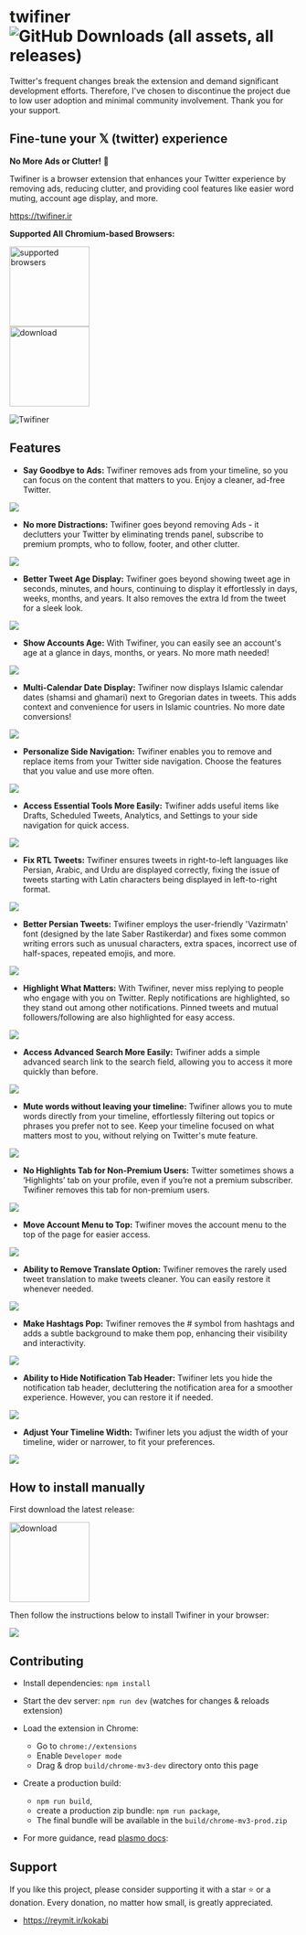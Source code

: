 # twifiner ![GitHub Downloads (all assets, all releases)](https://img.shields.io/github/downloads/sir-kokabi/twifiner/total)

Twitter's frequent changes break the extension and demand significant development efforts. Therefore, I've chosen to discontinue the project due to low user adoption and minimal community involvement. Thank you for your support.

## Fine-tune your 𝕏 (twitter) experience

**No More Ads or Clutter!** 🚀

Twifiner is a browser extension that enhances your Twitter experience by removing ads, reducing clutter, and providing cool features like easier word muting, account age display, and more.

https://twifiner.ir

**Supported All Chromium-based Browsers:**

<img src="icons/browsers.svg" alt="supported browsers" width="140"/>

<br>

<a href="https://chromewebstore.google.com/detail/twifiner/fomidgcjldkakcdhohmgfggmbpkpofmn">
<img src="icons/download.svg" alt="download" width="140"/>
</a>


![Twifiner](icons/preview.png)

## Features

- **Say Goodbye to Ads:** Twifiner removes ads from your timeline, so you can focus on the content that matters to you. Enjoy a cleaner, ad-free Twitter.

![](images/18.gif)

- **No more Distractions:** Twifiner goes beyond removing Ads - it declutters your Twitter by eliminating trends panel, subscribe to premium prompts, who to follow, footer, and other clutter.

![](images/3.gif)

- **Better Tweet Age Display:** Twifiner goes beyond showing tweet age in seconds, minutes, and hours, continuing to display it effortlessly in days, weeks, months, and years. It also removes the extra Id from the tweet for a sleek look.

![](images/15.gif)

- **Show Accounts Age:** With Twifiner, you can easily see an account's age at a glance in days, months, or years. No more math needed!

![](images/4.gif)

- **Multi-Calendar Date Display:** Twifiner now displays Islamic calendar dates (shamsi and ghamari) next to Gregorian dates in tweets. This adds context and convenience for users in Islamic countries. No more date conversions!

![](images/16.gif)

- **Personalize Side Navigation:** Twifiner enables you to remove and replace items from your Twitter side navigation. Choose the features that you value and use more often.

![](images/6.gif)

- **Access Essential Tools More Easily:** Twifiner adds useful items like Drafts, Scheduled Tweets, Analytics, and Settings to your side navigation for quick access.

![](images/8.gif)

- **Fix RTL Tweets:** Twifiner ensures tweets in right-to-left languages like Persian, Arabic, and Urdu are displayed correctly, fixing the issue of tweets starting with Latin characters being displayed in left-to-right format.

![](images/11.gif)

- **Better Persian Tweets:** Twifiner employs the user-friendly 'Vazirmatn' font (designed by the late Saber Rastikerdar) and fixes some common writing errors such as unusual characters, extra spaces, incorrect use of half-spaces, repeated emojis, and more.

![](images/12.gif)

- **Highlight What Matters:** With Twifiner, never miss replying to people who engage with you on Twitter. Reply notifications are highlighted, so they stand out among other notifications. Pinned tweets and mutual followers/following are also highlighted for easy access.

![](images/1.gif)

- **Access Advanced Search More Easily:** Twifiner adds a simple advanced search link to the search field, allowing you to access it more quickly than before.

![](images/2.gif)

- **Mute words without leaving your timeline:** Twifiner allows you to mute words directly from your timeline, effortlessly filtering out topics or phrases you prefer not to see. Keep your timeline focused on what matters most to you, without relying on Twitter's mute feature.

![](images/17.gif)

- **No Highlights Tab for Non-Premium Users:** Twitter sometimes shows a ‘Highlights’ tab on your profile, even if you’re not a premium subscriber. Twifiner removes this tab for non-premium users.

![](images/5.gif)

- **Move Account Menu to Top:** Twifiner moves the account menu to the top of the page for easier access.

![](images/7.gif)

- **Ability to Remove Translate Option:** Twifiner removes the rarely used tweet translation to make tweets cleaner. You can easily restore it whenever needed.

![](images/9.gif)

- **Make Hashtags Pop:** Twifiner removes the # symbol from hashtags and adds a subtle background to make them pop, enhancing their visibility and interactivity.

![](images/13.gif)

- **Ability to Hide Notification Tab Header:** Twifiner lets you hide the notification tab header, decluttering the notification area for a smoother experience. However, you can restore it if needed.

![](images/14.gif)

- **Adjust Your Timeline Width:** Twifiner lets you adjust the width of your timeline, wider or narrower, to fit your preferences.

![](images/19.gif)

## How to install manually

First download the latest release:

<a href="https://github.com/sir-kokabi/twifiner/releases/latest">
<img src="icons/download.svg" alt="download" width="140"/>
</a>

Then follow the instructions below to install Twifiner in your browser:

![](icons/install.gif)

## Contributing

- Install dependencies: `npm install`
- Start the dev server: `npm run dev` (watches for changes & reloads extension)

- Load the extension in Chrome:
    - Go to `chrome://extensions`
    - Enable `Developer mode`
    - Drag & drop `build/chrome-mv3-dev` directory onto this page

- Create a production build:
    - `npm run build`, 
    - create a production zip bundle: `npm run package`, 
    - The final bundle will be available in the `build/chrome-mv3-prod.zip`

- For more guidance, read [plasmo docs](https://docs.plasmo.com/):

## Support

If you like this project, please consider supporting it with a star ⭐ or a donation. Every donation, no matter how small, is greatly appreciated.
- https://reymit.ir/kokabi

